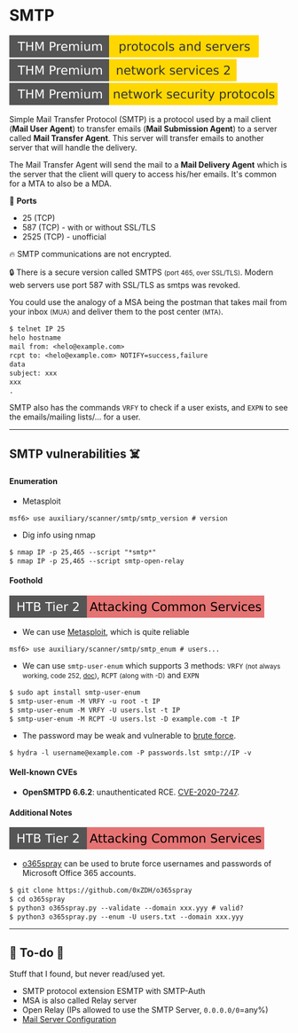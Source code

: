 # SMTP

[![protocolsandservers](../../../cybersecurity/_badges/thmp/protocolsandservers.svg)](https://tryhackme.com/room/protocolsandservers)
[![networkservices2](../../../cybersecurity/_badges/thmp/networkservices2.svg)](https://tryhackme.com/room/networkservices2)
[![networksecurityprotocols](../../../cybersecurity/_badges/thmp/networksecurityprotocols.svg)](https://tryhackme.com/room/networksecurityprotocols)

<div class="row row-cols-lg-2"><div>

Simple Mail Transfer Protocol (SMTP) is a protocol used by a mail client (**Mail User Agent**) to transfer emails (**Mail Submission Agent**) to a server called **Mail Transfer Agent**. This server will transfer emails to another server that will handle the delivery.

The Mail Transfer Agent will send the mail to a **Mail Delivery Agent** which is the server that the client will query to access his/her emails. It's common for a MTA to also be a MDA.

🐊️ **Ports**

* 25 (TCP)
* 587 (TCP) - with or without SSL/TLS
* 2525 (TCP) - unofficial

🔥 SMTP communications are not encrypted.

🔒 There is a secure version called SMTPS <small>(port 465, over SSL/TLS)</small>. Modern web servers use port 587 with SSL/TLS as smtps was revoked.
</div><div>

You could use the analogy of a MSA being the postman that takes mail from your inbox <small>(MUA)</small> and deliver them to the post center <small>(MTA)</small>.

```shell!
$ telnet IP 25
helo hostname
mail from: <helo@example.com>
rcpt to: <helo@example.com> NOTIFY=success,failure
data
subject: xxx
xxx
.
```

SMTP also has the commands `VRFY` to check if a user exists, and `EXPN` to see the emails/mailing lists/... for a user.
</div></div>

<hr class="sep-both">

## SMTP vulnerabilities ☠️

<div class="row row-cols-lg-2"><div>

#### Enumeration

* Metasploit

```shell!
msf6> use auxiliary/scanner/smtp/smtp_version # version
```

* Dig info using nmap

```shell!
$ nmap IP -p 25,465 --script "*smtp*"
$ nmap IP -p 25,465 --script smtp-open-relay
```

#### Foothold

[![attacking_common_services](../../../cybersecurity/_badges/htb/attacking_common_services.svg)](https://academy.hackthebox.com/course/preview/attacking-common-services)

* We can use [Metasploit](/cybersecurity/red-team/tools/frameworks/metasploit/index.md), which is quite reliable

```shell!
msf6> use auxiliary/scanner/smtp/smtp_enum # users...
```

* We can use `smtp-user-enum` which supports 3 methods: `VRFY` <small>(not always working, code 252, [doc](https://www.kali.org/tools/smtp-user-enum/))</small>, `RCPT` <small>(along with -D)</small> and `EXPN`

```shell!
$ sudo apt install smtp-user-enum
$ smtp-user-enum -M VRFY -u root -t IP
$ smtp-user-enum -M VRFY -U users.lst -t IP
$ smtp-user-enum -M RCPT -U users.lst -D example.com -t IP
```

* The password may be weak and vulnerable to [brute force](/cybersecurity/red-team/s2.discovery/techniques/network/auth.md).

```shell!
$ hydra -l username@example.com -P passwords.lst smtp://IP -v
```
</div><div>

#### Well-known CVEs

* **OpenSMTPD 6.6.2**: unauthenticated RCE. [CVE-2020-7247](https://nvd.nist.gov/vuln/detail/CVE-2020-7247).

#### Additional Notes

[![attacking_common_services](../../../cybersecurity/_badges/htb/attacking_common_services.svg)](https://academy.hackthebox.com/course/preview/attacking-common-services)

* [o365spray](https://github.com/0xZDH/o365spray) can be used to brute force usernames and passwords of Microsoft Office 365 accounts.

```
$ git clone https://github.com/0xZDH/o365spray
$ cd o365spray
$ python3 o365spray.py --validate --domain xxx.yyy # valid?
$ python3 o365spray.py --enum -U users.txt --domain xxx.yyy
```
</div></div>

<hr class="sep-both">

## 👻 To-do 👻

Stuff that I found, but never read/used yet.

<div class="row row-cols-lg-2"><div>

* SMTP protocol extension ESMTP with SMTP-Auth
* MSA is also called Relay server
* Open Relay (IPs allowed to use the SMTP Server, `0.0.0.0/0`=any%)
* [Mail Server Configuration](/operating-systems/cloud/webservers/tools/mails.md)
</div><div>
</div></div>